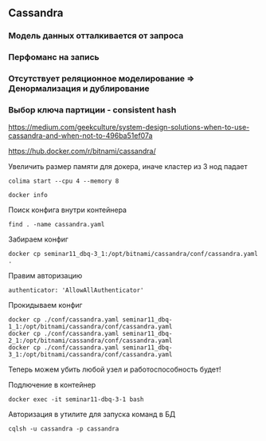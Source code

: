 ## Cassandra
### Модель данных отталкивается от запроса
### Перфоманс на запись
### Отсутствует реляционное моделирование => Денормализация и дублирование
### Выбор ключа партиции - consistent hash

https://medium.com/geekculture/system-design-solutions-when-to-use-cassandra-and-when-not-to-496ba51ef07a

https://hub.docker.com/r/bitnami/cassandra/

Увеличить размер памяти для докера, иначе кластер из 3 нод падает
```buildoutcfg
colima start --cpu 4 --memory 8
```

```buildoutcfg
docker info
```

Поиск конфига внутри контейнера
```buildoutcfg
find . -name cassandra.yaml
```

Забираем конфиг 
```buildoutcfg
docker cp seminar11_dbq-3_1:/opt/bitnami/cassandra/conf/cassandra.yaml .
```

Правим авторизацию
```buildoutcfg
authenticator: 'AllowAllAuthenticator'
```

Прокидываем конфиг
```buildoutcfg
docker cp ./conf/cassandra.yaml seminar11_dbq-1_1:/opt/bitnami/cassandra/conf/cassandra.yaml
docker cp ./conf/cassandra.yaml seminar11_dbq-2_1:/opt/bitnami/cassandra/conf/cassandra.yaml
docker cp ./conf/cassandra.yaml seminar11_dbq-3_1:/opt/bitnami/cassandra/conf/cassandra.yaml
```

Теперь можем убить любой узел и работоспособность будет!

Подлючение в контейнер
```buildoutcfg
docker exec -it seminar11-dbq-3-1 bash
```

Авторизация в утилите для запуска команд в БД
```buildoutcfg
cqlsh -u cassandra -p cassandra
```